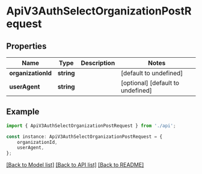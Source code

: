 # ApiV3AuthSelectOrganizationPostRequest


## Properties

Name | Type | Description | Notes
------------ | ------------- | ------------- | -------------
**organizationId** | **string** |  | [default to undefined]
**userAgent** | **string** |  | [optional] [default to undefined]

## Example

```typescript
import { ApiV3AuthSelectOrganizationPostRequest } from './api';

const instance: ApiV3AuthSelectOrganizationPostRequest = {
    organizationId,
    userAgent,
};
```

[[Back to Model list]](../README.md#documentation-for-models) [[Back to API list]](../README.md#documentation-for-api-endpoints) [[Back to README]](../README.md)
